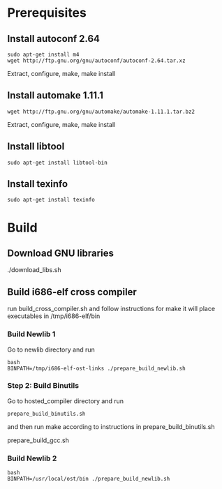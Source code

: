 # Prerequisites

## Install autoconf 2.64

	sudo apt-get install m4
	wget http://ftp.gnu.org/gnu/autoconf/autoconf-2.64.tar.xz

Extract, configure, make, make install

## Install automake 1.11.1

	wget http://ftp.gnu.org/gnu/automake/automake-1.11.1.tar.bz2

Extract, configure, make, make install

## Install libtool

	sudo apt-get install libtool-bin

## Install texinfo

	sudo apt-get install texinfo


# Build

## Download GNU libraries

./download_libs.sh

## Build i686-elf cross compiler

run build_cross_compiler.sh and follow instructions for make
it will place executables in /tmp/i686-elf/bin

### Build Newlib 1

Go to newlib directory and run

	bash
	BINPATH=/tmp/i686-elf-ost-links ./prepare_build_newlib.sh

### Step 2: Build Binutils

Go to hosted_compiler directory and run

	prepare_build_binutils.sh

and then run make according to instructions in prepare_build_binutils.sh



prepare_build_gcc.sh


### Build Newlib 2

	bash
	BINPATH=/usr/local/ost/bin ./prepare_build_newlib.sh

